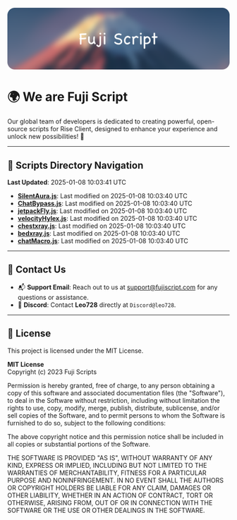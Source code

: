 ![Banner](.github/b.webp)

# 🌍 **We are Fuji Script**

Our global team of developers is dedicated to creating powerful, open-source scripts for Rise Client, designed to enhance your experience and unlock new possibilities! 🌟

---
<!-- SCRIPTS_NAVIGATION_START -->
## 📂 **Scripts Directory Navigation**

**Last Updated**: 2025-01-08 10:03:41 UTC

- **[SilentAura.js](scripts/SilentAura.js)**: Last modified on 2025-01-08 10:03:40 UTC
- **[ChatBypass.js](scripts/ChatBypass.js)**: Last modified on 2025-01-08 10:03:40 UTC
- **[jetpackFly.js](scripts/jetpackFly.js)**: Last modified on 2025-01-08 10:03:40 UTC
- **[velocityHylex.js](scripts/velocityHylex.js)**: Last modified on 2025-01-08 10:03:40 UTC
- **[chestxray.js](scripts/chestxray.js)**: Last modified on 2025-01-08 10:03:40 UTC
- **[bedxray.js](scripts/bedxray.js)**: Last modified on 2025-01-08 10:03:40 UTC
- **[chatMacro.js](scripts/chatMacro.js)**: Last modified on 2025-01-08 10:03:40 UTC

<!-- SCRIPTS_NAVIGATION_END -->

---

## 💬 **Contact Us**  
- 📬 **Support Email**: Reach out to us at [support@fujiscript.com](mailto:support@fujiscript.com) for any questions or assistance.  
- 💬 **Discord**: Contact **Leo728** directly at `Discord@leo728`.

---

## 📜 **License**

This project is licensed under the MIT License.  

**MIT License**  
Copyright (c) 2023 Fuji Scripts  

Permission is hereby granted, free of charge, to any person obtaining a copy of this software and associated documentation files (the "Software"), to deal in the Software without restriction, including without limitation the rights to use, copy, modify, merge, publish, distribute, sublicense, and/or sell copies of the Software, and to permit persons to whom the Software is furnished to do so, subject to the following conditions:  

The above copyright notice and this permission notice shall be included in all copies or substantial portions of the Software.  

THE SOFTWARE IS PROVIDED "AS IS", WITHOUT WARRANTY OF ANY KIND, EXPRESS OR IMPLIED, INCLUDING BUT NOT LIMITED TO THE WARRANTIES OF MERCHANTABILITY, FITNESS FOR A PARTICULAR PURPOSE AND NONINFRINGEMENT. IN NO EVENT SHALL THE AUTHORS OR COPYRIGHT HOLDERS BE LIABLE FOR ANY CLAIM, DAMAGES OR OTHER LIABILITY, WHETHER IN AN ACTION OF CONTRACT, TORT OR OTHERWISE, ARISING FROM, OUT OF OR IN CONNECTION WITH THE SOFTWARE OR THE USE OR OTHER DEALINGS IN THE SOFTWARE.  
